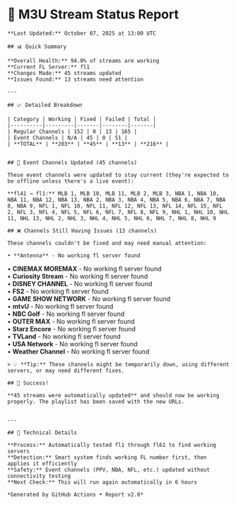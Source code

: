 # 🔧 M3U Stream Status Report
    
    **Last Updated:** October 07, 2025 at 13:00 UTC
    
    ## 📊 Quick Summary
    
    **Overall Health:** 94.0% of streams are working  
    **Current FL Server:** fl1  
    **Changes Made:** 45 streams updated  
    **Issues Found:** 13 streams need attention  
    
    ---
    
    ## 📈 Detailed Breakdown
    
    | Category | Working | Fixed | Failed | Total |
    |----------|---------|-------|--------|-------|
    | Regular Channels | 152 | 0 | 13 | 165 |
    | Event Channels | N/A | 45 | 0 | 51 |
    | **TOTAL** | **203** | **45** | **13** | **216** |
    
    
    ## 🔄 Event Channels Updated (45 channels)
    
    These event channels were updated to stay current (they're expected to be offline unless there's a live event):
    
    **fl41 → fl1:** MLB 1, MLB 10, MLB 11, MLB 2, MLB 3, NBA 1, NBA 10, NBA 11, NBA 12, NBA 13, NBA 2, NBA 3, NBA 4, NBA 5, NBA 6, NBA 7, NBA 8, NBA 9, NFL 1, NFL 10, NFL 11, NFL 12, NFL 13, NFL 14, NFL 15, NFL 2, NFL 3, NFL 4, NFL 5, NFL 6, NFL 7, NFL 8, NFL 9, NHL 1, NHL 10, NHL 11, NHL 13, NHL 2, NHL 3, NHL 4, NHL 5, NHL 6, NHL 7, NHL 8, NHL 9  

    ## ❌ Channels Still Having Issues (13 channels)
    
    These channels couldn't be fixed and may need manual attention:
    
    • **Antenna** - No working fl server found  
• **CINEMAX MOREMAX** - No working fl server found  
• **Curiosity Stream** - No working fl server found  
• **DISNEY CHANNEL** - No working fl server found  
• **FS2** - No working fl server found  
• **GAME SHOW NETWORK** - No working fl server found  
• **mtvU** - No working fl server found  
• **NBC Golf** - No working fl server found  
• **OUTER MAX** - No working fl server found  
• **Starz Encore** - No working fl server found  
• **TVLand** - No working fl server found  
• **USA Network** - No working fl server found  
• **Weather Channel** - No working fl server found  

    > 💡 **Tip:** These channels might be temporarily down, using different servers, or may need different fixes.
    
    ## 🎉 Success!
    
    **45 streams were automatically updated** and should now be working properly. The playlist has been saved with the new URLs.
    
    
    ---
    
    ## 🔧 Technical Details
    
    **Process:** Automatically tested fl1 through fl61 to find working servers  
    **Detection:** Smart system finds working FL number first, then applies it efficiently  
    **Safety:** Event channels (PPV, NBA, NFL, etc.) updated without connectivity testing  
    **Next Check:** This will run again automatically in 6 hours  
    
    *Generated by GitHub Actions • Report v2.0*
    